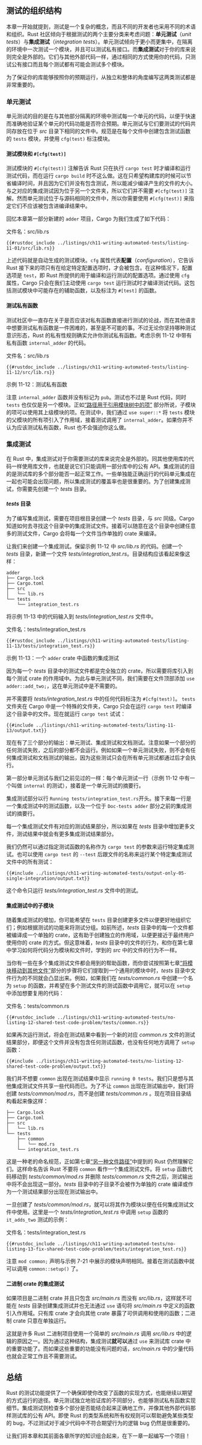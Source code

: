 ## 测试的组织结构

<!-- https://github.com/rust-lang/book/blob/main/src/ch11-03-test-organization.md -->
<!-- commit 5d22a358fb2380aa3f270d7b6269b67b8e44849e -->

本章一开始就提到，测试是一个复杂的概念，而且不同的开发者也采用不同的术语和组织。Rust 社区倾向于根据测试的两个主要分类来考虑问题：**单元测试**（*unit tests*）与**集成测试**（*integration tests*）。单元测试倾向于更小而更集中，在隔离的环境中一次测试一个模块，并且可以测试私有接口。而**集成测试**对于你的库来说则完全是外部的。它们与其他外部代码一样，通过相同的方式使用你的代码，只测试公有接口而且每个测试都有可能会测试多个模块。

为了保证你的库能够按照你的预期运行，从独立和整体的角度编写这两类测试都是非常重要的。

### 单元测试

单元测试的目的是在与其他部分隔离的环境中测试每一个单元的代码，以便于快速而准确地验证某个单元的代码功能是否符合预期。单元测试与它们要测试的代码共同存放在位于 *src* 目录下相同的文件中。规范是在每个文件中创建包含测试函数的 `tests` 模块，并使用 `cfg(test)` 标注模块。

#### 测试模块和 `#[cfg(test)]`

测试模块的 `#[cfg(test)]` 注解告诉 Rust 只在执行 `cargo test` 时才编译和运行测试代码，而在运行 `cargo build` 时不这么做。这在只希望构建库的时候可以节省编译时间，并且因为它们并没有包含测试，所以能减少编译产生的文件的大小。与之对应的集成测试因为位于另一个文件夹，所以它们并不需要 `#[cfg(test)]` 注解。然而单元测试位于与源码相同的文件中，所以你需要使用 `#[cfg(test)]` 来指定它们不应该被包含进编译结果中。

回忆本章第一部分新建的 `adder` 项目，Cargo 为我们生成了如下代码：

<span class="filename">文件名：src/lib.rs</span>

```rust,noplayground
{{#rustdoc_include ../listings/ch11-writing-automated-tests/listing-11-01/src/lib.rs}}
```

上述代码就是自动生成的测试模块。`cfg` 属性代表**配置**（*configuration*），它告诉 Rust 接下来的项只有在给定特定配置选项时，才会被包含。在这种情况下，配置选项是 `test`，即 Rust 所提供的用于编译和运行测试的配置选项。通过使用 `cfg` 属性，Cargo 只会在我们主动使用 `cargo test` 运行测试时才编译测试代码。这包括测试模块中可能存在的辅助函数，以及标注为 `#[test]` 的函数。

#### 测试私有函数

测试社区中一直存在关于是否应该对私有函数直接进行测试的论战，而在其他语言中想要测试私有函数是一件困难的，甚至是不可能的事。不过无论你坚持哪种测试意识形态，Rust 的私有性规则确实允许你测试私有函数。考虑示例 11-12 中带有私有函数 `internal_adder` 的代码。

<span class="filename">文件名：src/lib.rs</span>

```rust,noplayground
{{#rustdoc_include ../listings/ch11-writing-automated-tests/listing-11-12/src/lib.rs}}
```

<span class="caption">示例 11-12：测试私有函数</span>

注意 `internal_adder` 函数并没有标记为 `pub`。测试也不过是 Rust 代码，同时 `tests` 也仅仅是另一个模块。正如[“路径用于引用模块树中的项”][paths] 部分所说，子模块的项可以使用其上级模块的项。在测试中，我们通过 `use super::*` 将 `tests` 模块的父模块的所有项引入了作用域，接着测试调用了 `internal_adder`。如果你并不认为应该测试私有函数，Rust 也不会强迫你这么做。

### 集成测试

在 Rust 中，集成测试对于你需要测试的库来说完全是外部的。同其他使用库的代码一样使用库文件，也就是说它们只能调用一部分库中的公有 API。集成测试的目的是测试库的多个部分能否一起正常工作。一些单独能正确运行的代码单元集成在一起也可能会出现问题，所以集成测试的覆盖率也是很重要的。为了创建集成测试，你需要先创建一个 *tests* 目录。

#### *tests* 目录

为了编写集成测试，需要在项目根目录创建一个 *tests* 目录，与 *src* 同级。Cargo 知道如何去寻找这个目录中的集成测试文件。接着可以随意在这个目录中创建任意多的测试文件，Cargo 会将每一个文件当作单独的 crate 来编译。

让我们来创建一个集成测试。保留示例 11-12 中 *src/lib.rs* 的代码。创建一个 *tests* 目录，新建一个文件 *tests/integration_test.rs*。目录结构应该看起来像这样：

```text
adder
├── Cargo.lock
├── Cargo.toml
├── src
│   └── lib.rs
└── tests
    └── integration_test.rs
```

将示例 11-13 中的代码输入到 *tests/integration_test.rs* 文件中。

<span class="filename">文件名：tests/integration_test.rs</span>

```rust,ignore
{{#rustdoc_include ../listings/ch11-writing-automated-tests/listing-11-13/tests/integration_test.rs}}
```

<span class="caption">示例 11-13：一个 `adder` crate 中函数的集成测试</span>

因为每一个 *tests* 目录中的测试文件都是完全独立的 crate，所以需要将库引入到每个测试 crate 的作用域中。为此与单元测试不同，我们需要在文件顶部添加 `use adder::add_two;`，这在单元测试中是不需要的。

并不需要将 *tests/integration_test.rs* 中的任何代码标注为 `#[cfg(test)]`。 `tests` 文件夹在 Cargo 中是一个特殊的文件夹，Cargo 只会在运行 `cargo test` 时编译这个目录中的文件。现在就运行 `cargo test` 试试：

```console
{{#include ../listings/ch11-writing-automated-tests/listing-11-13/output.txt}}
```

现在有了三个部分的输出：单元测试、集成测试和文档测试。注意如果一个部分的任何测试失败，之后的部分都不会运行。例如如果一个单元测试失败，则不会有任何集成测试和文档测试的输出，因为这些测试只会在所有单元测试都通过后才会执行。

第一部分单元测试与我们之前见过的一样：每个单元测试一行（示例 11-12 中有一个叫做 `internal` 的测试），接着是一个单元测试的摘要行。

集成测试部分以行 `Running tests/integration_test.rs`开头。接下来每一行是一个集成测试中的测试函数，以及一个位于 `Doc-tests adder` 部分之前的集成测试的摘要行。

每一个集成测试文件有对应的测试结果部分，所以如果在 *tests* 目录中增加更多文件，测试结果中就会有更多集成测试结果部分。

我们仍然可以通过指定测试函数的名称作为 `cargo test` 的参数来运行特定集成测试。也可以使用 `cargo test` 的 `--test` 后跟文件的名称来运行某个特定集成测试文件中的所有测试：

```console
{{#include ../listings/ch11-writing-automated-tests/output-only-05-single-integration/output.txt}}
```

这个命令只运行 *tests/integration_test.rs* 文件中的测试。

#### 集成测试中的子模块

随着集成测试的增加，你可能希望在 `tests` 目录创建更多文件以便更好地组织它们；例如根据测试的功能来将测试分组。如前所述，*tests* 目录中的每一个文件都被编译成一个单独的 crate，这有助于创建独立的作用域，以便更接近于最终用户使用你的 crate 的方式。但这意味着，*tests* 目录中的文件的行为，和你在第七章中学习如何将代码分为模块和文件时，学到的 *src* 中的文件的行为不一样。

当你有一些在多个集成测试文件都会用到的帮助函数，而你尝试按照第七章[“将模块移动到其他文件”][separating-modules-into-files]部分的步骤将它们提取到一个通用的模块中时，*tests* 目录中文件行为的不同就会凸显出来。例如，如果我们在 *tests/common.rs* 中创建一个名为 `setup` 的函数，并希望在多个测试文件的测试函数中调用它，就可以在 `setup` 中添加想要复用的代码：

<span class="filename">文件名：tests/common.rs</span>

```rust,noplayground
{{#rustdoc_include ../listings/ch11-writing-automated-tests/no-listing-12-shared-test-code-problem/tests/common.rs}}
```

如果再次运行测试，将会在测试结果中看到一个新的对应 *common.rs* 文件的测试结果部分，即便这个文件并没有包含任何测试函数，也没有任何地方调用了 `setup` 函数：

```console
{{#include ../listings/ch11-writing-automated-tests/no-listing-12-shared-test-code-problem/output.txt}}
```

我们并不想要 `common` 出现在测试结果中显示 `running 0 tests`。我们只是想与其他集成测试文件共享一些代码而已。为了不让 `common` 出现在测试输出中，我们将创建 *tests/common/mod.rs*，而不是创建 *tests/common.rs* 。现在项目目录结构看起来像这样：

```text
├── Cargo.lock
├── Cargo.toml
├── src
│   └── lib.rs
└── tests
    ├── common
    │   └── mod.rs
    └── integration_test.rs
```

这是一种老的命名规范，正如第七章[“另一种文件路径”][alt-paths]中提到的 Rust 仍然理解它们。这样命名告诉 Rust 不要将 `common` 看作一个集成测试文件。将 `setup` 函数代码移动到 *tests/common/mod.rs* 并删除 *tests/common.rs* 文件之后，测试输出中将不会出现这一部分。*tests* 目录中的子目录不会被作为单独的 crate 编译或作为一个测试结果部分出现在测试输出中。

一旦创建了 *tests/common/mod.rs*，就可以将其作为模块以便在任何集成测试文件中使用。这里是一个 *tests/integration_test.rs* 中调用 `setup` 函数的 `it_adds_two` 测试的示例：

<span class="filename">文件名：tests/integration_test.rs</span>

```rust,ignore
{{#rustdoc_include ../listings/ch11-writing-automated-tests/no-listing-13-fix-shared-test-code-problem/tests/integration_test.rs}}
```

注意 `mod common;` 声明与示例 7-21 中展示的模块声明相同。接着在测试函数中就可以调用 `common::setup()` 了。

#### 二进制 crate 的集成测试

如果项目是二进制 crate 并且只包含 *src/main.rs* 而没有 *src/lib.rs*，这样就不可能在 *tests* 目录创建集成测试并也无法通过 `use` 语句将 *src/main.rs* 中定义的函数引入作用域。只有库 crate 才会向其他 crate 暴露了可供调用和使用的函数；二进制 crate 只意在单独运行。

这就是许多 Rust 二进制项目使用一个简单的 *src/main.rs* 调用 *src/lib.rs* 中的逻辑的原因之一。因为通过这种结构，集成测试**就可以**通过 `use` 来测试库 crate 中的重要功能了。而如果这些重要的功能没有问题的话，*src/main.rs* 中的少量代码也就会正常工作且不需要测试。

## 总结

Rust 的测试功能提供了一个确保即使你改变了函数的实现方式，也能继续以期望的方式运行的途径。单元测试独立地验证库的不同部分，也能够测试私有函数实现细节。集成测试则检查多个部分是否能结合起来正确地工作，并像其他外部代码那样测试库的公有 API。即使 Rust 的类型系统和所有权规则可以帮助避免某些类型的 bug，不过测试对于减少代码中不符合期望行为的逻辑 bug 仍然是很重要的。

让我们将本章和其前面各章所学的知识组合起来，在下一章一起编写一个项目！

[paths]: ch07-03-paths-for-referring-to-an-item-in-the-module-tree.html
[separating-modules-into-files]:
ch07-05-separating-modules-into-different-files.html
[alt-paths]: ch07-05-separating-modules-into-different-files.html#另一种文件路径

